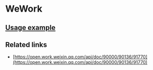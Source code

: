 # WeWork

## [Usage example](./../../tests/WeWork/ClientTest.php)

## Related links

* [https://open.work.weixin.qq.com/api/doc/90000/90136/91770](https://open.work.weixin.qq.com/api/doc/90000/90136/91770)
